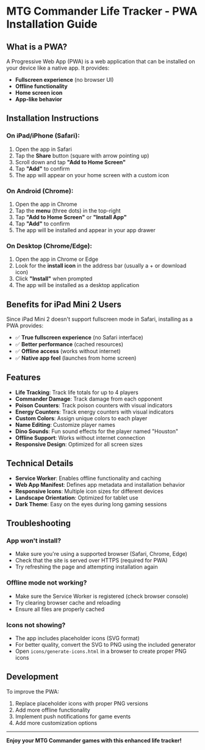 # MTG Commander Life Tracker - PWA Installation Guide

## What is a PWA?
A Progressive Web App (PWA) is a web application that can be installed on your device like a native app. It provides:
- **Fullscreen experience** (no browser UI)
- **Offline functionality** 
- **Home screen icon**
- **App-like behavior**

## Installation Instructions

### On iPad/iPhone (Safari):
1. Open the app in Safari
2. Tap the **Share** button (square with arrow pointing up)
3. Scroll down and tap **"Add to Home Screen"**
4. Tap **"Add"** to confirm
5. The app will appear on your home screen with a custom icon

### On Android (Chrome):
1. Open the app in Chrome
2. Tap the **menu** (three dots) in the top-right
3. Tap **"Add to Home Screen"** or **"Install App"**
4. Tap **"Add"** to confirm
5. The app will be installed and appear in your app drawer

### On Desktop (Chrome/Edge):
1. Open the app in Chrome or Edge
2. Look for the **install icon** in the address bar (usually a + or download icon)
3. Click **"Install"** when prompted
4. The app will be installed as a desktop application

## Benefits for iPad Mini 2 Users

Since iPad Mini 2 doesn't support fullscreen mode in Safari, installing as a PWA provides:
- ✅ **True fullscreen experience** (no Safari interface)
- ✅ **Better performance** (cached resources)
- ✅ **Offline access** (works without internet)
- ✅ **Native app feel** (launches from home screen)

## Features

- **Life Tracking**: Track life totals for up to 4 players
- **Commander Damage**: Track damage from each opponent
- **Poison Counters**: Track poison counters with visual indicators
- **Energy Counters**: Track energy counters with visual indicators
- **Custom Colors**: Assign unique colors to each player
- **Name Editing**: Customize player names
- **Dino Sounds**: Fun sound effects for the player named "Houston"
- **Offline Support**: Works without internet connection
- **Responsive Design**: Optimized for all screen sizes

## Technical Details

- **Service Worker**: Enables offline functionality and caching
- **Web App Manifest**: Defines app metadata and installation behavior
- **Responsive Icons**: Multiple icon sizes for different devices
- **Landscape Orientation**: Optimized for tablet use
- **Dark Theme**: Easy on the eyes during long gaming sessions

## Troubleshooting

### App won't install?
- Make sure you're using a supported browser (Safari, Chrome, Edge)
- Check that the site is served over HTTPS (required for PWA)
- Try refreshing the page and attempting installation again

### Offline mode not working?
- Make sure the Service Worker is registered (check browser console)
- Try clearing browser cache and reloading
- Ensure all files are properly cached

### Icons not showing?
- The app includes placeholder icons (SVG format)
- For better quality, convert the SVG to PNG using the included generator
- Open `icons/generate-icons.html` in a browser to create proper PNG icons

## Development

To improve the PWA:
1. Replace placeholder icons with proper PNG versions
2. Add more offline functionality
3. Implement push notifications for game events
4. Add more customization options

---

**Enjoy your MTG Commander games with this enhanced life tracker!**
